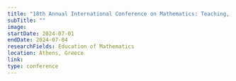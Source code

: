 ```yaml
---
title: "18th Annual International Conference on Mathematics: Teaching, Theory & Applications"
subTitle: ""
image:
startDate: 2024-07-01
endDate: 2024-07-04
researchFields: Education of Mathematics
location: Athens, Greece
link: 
type: conference
---
```

